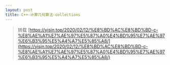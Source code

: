 ```yaml
---
layout: post
title: C++-计算几何算法-collections
---
```


> 转载 [https://yisin.top/2020/02/12/%E8%BD%AC%E8%BD%BD-c-%E8%AE%A1%E7%AE%97%E5%87%A0%E4%BD%95%E7%AE%97%E6%B3%95%E5%A4%A7%E5%85%A8/](https://yisin.top/2020/02/12/%E8%BD%AC%E8%BD%BD-c-%E8%AE%A1%E7%AE%97%E5%87%A0%E4%BD%95%E7%AE%97%E6%B3%95%E5%A4%A7%E5%85%A8/)

